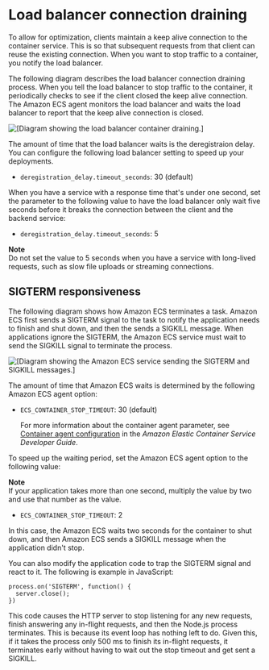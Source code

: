 # Load balancer connection draining<a name="load-balancer-connection-draining"></a>

To allow for optimization, clients maintain a keep alive connection to the container service\. This is so that subsequent requests from that client can reuse the existing connection\. When you want to stop traffic to a container, you notify the load balancer\. 

The following diagram describes the load balancer connection draining process\. When you tell the load balancer to stop traffic to the container, it periodically checks to see if the client closed the keep alive connection\. The Amazon ECS agent monitors the load balancer and waits the load balancer to report that the keep alive connection is closed\.

![\[Diagram showing the load balancer container draining.\]](http://docs.aws.amazon.com/AmazonECS/latest/bestpracticesguide/images/load-balancer-connection-drainig.PNG)

The amount of time that the load balancer waits is the deregistraion delay\. You can configure the following load balancer setting to speed up your deployments\.
+ `deregistration_delay.timeout_seconds`: 30 \(default\)

When you have a service with a response time that's under one second, set the parameter to the following value to have the load balancer only wait five seconds before it breaks the connection between the client and the backend service: 
+ `deregistration_delay.timeout_seconds`: 5 

**Note**  
Do not set the value to 5 seconds when you have a service with long\-lived requests, such as slow file uploads or streaming connections\.

## SIGTERM responsiveness<a name="sigterm"></a>

The following diagram shows how Amazon ECS terminates a task\. Amazon ECS first sends a SIGTERM signal to the task to notify the application needs to finish and shut down, and then the sends a SIGKILL message\. When applications ignore the SIGTERM, the Amazon ECS service must wait to send the SIGKILL signal to terminate the process\.

![\[Diagram showing the Amazon ECS service sending the SIGTERM and SIGKILL messages.\]](http://docs.aws.amazon.com/AmazonECS/latest/bestpracticesguide/images/ecs-sigterm.PNG)

The amount of time that Amazon ECS waits is determined by the following Amazon ECS agent option:
+ `ECS_CONTAINER_STOP_TIMEOUT`: 30 \(default\)

  For more information about the container agent parameter, see [Container agent configuration](https://docs.aws.amazon.com/AmazonECS/latest/developerguide/ecs-agent-config.html) in the *Amazon Elastic Container Service Developer Guide*\.

To speed up the waiting period, set the Amazon ECS agent option to the following value:

**Note**  
If your application takes more than one second, multiply the value by two and use that number as the value\.
+ `ECS_CONTAINER_STOP_TIMEOUT`: 2

In this case, the Amazon ECS waits two seconds for the container to shut down, and then Amazon ECS sends a SIGKILL message when the application didn't stop\.

You can also modify the application code to trap the SIGTERM signal and react to it\. The following is example in JavaScript: 

```
process.on('SIGTERM', function() { 
  server.close(); 
})
```

This code causes the HTTP server to stop listening for any new requests, finish answering any in\-flight requests, and then the Node\.js process terminates\. This is because its event loop has nothing left to do\. Given this, if it takes the process only 500 ms to finish its in\-flight requests, it terminates early without having to wait out the stop timeout and get sent a SIGKILL\. 